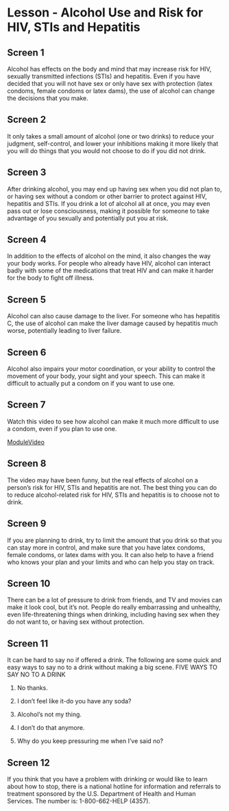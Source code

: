 # Lesson - Alcohol Use and Risk for HIV, STIs and Hepatitis

## Screen 1
Alcohol has effects on the body and mind that may increase risk for HIV, sexually transmitted infections (STIs) and hepatitis.  Even if you have decided that you will not have sex or only have sex with protection (latex condoms, female condoms or latex dams), the use of alcohol can change the decisions that you make.

## Screen 2
It only takes a small amount of alcohol (one or two drinks) to reduce your judgment, self-control, and lower your inhibitions making it more likely that you will do things that you would not choose to do if you did not drink.

## Screen 3
After drinking alcohol, you may end up having sex when you did not plan to, or having sex without a condom or other barrier to protect against HIV, hepatitis and STIs.  If you drink a lot of alcohol all at once, you may even pass out or lose consciousness, making it possible for someone to take advantage of you sexually and potentially put you at risk.

## Screen 4
In addition to the effects of alcohol on the mind, it also changes the way your body works.  For people who already have HIV, alcohol can interact badly with some of the medications that treat HIV and can make it harder for the body to fight off illness.

## Screen 5
Alcohol can also cause damage to the liver.  For someone who has hepatitis C, the use of alcohol can make the liver damage caused by hepatitis much worse, potentially leading to liver failure.

## Screen 6
Alcohol also impairs your motor coordination, or your ability to control the movement of your body, your sight and your speech.  This can make it difficult to actually put a condom on if you want to use one.

## Screen 7
Watch this video to see how alcohol can make it much more difficult to use a condom, even if you plan to use one.

[ModuleVideo](videos/AlcoholUseAndRisk1.mp4)

## Screen 8
The video may have been funny, but the real effects of alcohol on a person’s risk for HIV, STIs and hepatitis are not.  The best thing you can do to reduce alcohol-related risk for HIV, STIs and hepatitis is to choose not to drink.

## Screen 9
If you are planning to drink, try to limit the amount that you drink so that you can stay more in control, and make sure that you have latex condoms, female condoms, or latex dams with you.  It can also help to have a friend who knows your plan and your limits and who can help you stay on track.

## Screen 10
There can be a lot of pressure to drink from friends, and TV and movies can make it look cool, but it’s not.  People do really embarrassing and unhealthy, even life-threatening things when drinking, including having sex when they do not want to, or having sex without protection.

## Screen 11
It can be hard to say no if offered a drink.  The following are some quick and easy ways to say no to a drink without making a big scene.
FIVE WAYS TO SAY NO TO A DRINK

1.  No thanks.

2.  I don’t feel like it-do you have any soda?

3. Alcohol’s not my thing.

4.  I don’t do that anymore.

5.  Why do you keep pressuring me when I’ve said no?

## Screen 12
If you think that you have a problem with drinking or would like to learn about how to stop, there is a national hotline for information and referrals to treatment sponsored by the U.S. Department of Health and Human Services.  The number is: 1-800-662-HELP (4357).

